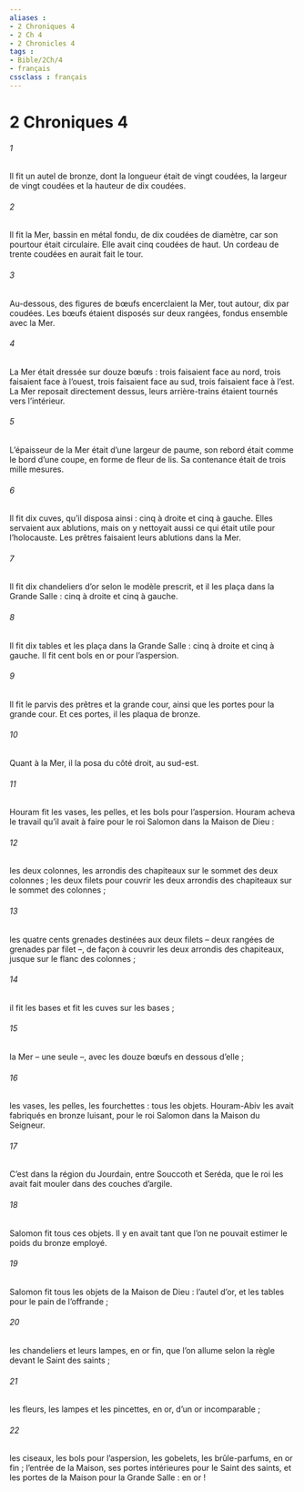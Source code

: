 ```yaml
---
aliases : 
- 2 Chroniques 4
- 2 Ch 4
- 2 Chronicles 4
tags : 
- Bible/2Ch/4
- français
cssclass : français
---
```


# 2 Chroniques 4

###### 1
Il fit un autel de bronze, dont la longueur était de vingt coudées, la largeur de vingt coudées et la hauteur de dix coudées.
###### 2
Il fit la Mer, bassin en métal fondu, de dix coudées de diamètre, car son pourtour était circulaire. Elle avait cinq coudées de haut. Un cordeau de trente coudées en aurait fait le tour.
###### 3
Au-dessous, des figures de bœufs encerclaient la Mer, tout autour, dix par coudées. Les bœufs étaient disposés sur deux rangées, fondus ensemble avec la Mer.
###### 4
La Mer était dressée sur douze bœufs : trois faisaient face au nord, trois faisaient face à l’ouest, trois faisaient face au sud, trois faisaient face à l’est. La Mer reposait directement dessus, leurs arrière-trains étaient tournés vers l’intérieur.
###### 5
L’épaisseur de la Mer était d’une largeur de paume, son rebord était comme le bord d’une coupe, en forme de fleur de lis. Sa contenance était de trois mille mesures.
###### 6
Il fit dix cuves, qu’il disposa ainsi : cinq à droite et cinq à gauche. Elles servaient aux ablutions, mais on y nettoyait aussi ce qui était utile pour l’holocauste. Les prêtres faisaient leurs ablutions dans la Mer.
###### 7
Il fit dix chandeliers d’or selon le modèle prescrit, et il les plaça dans la Grande Salle : cinq à droite et cinq à gauche.
###### 8
Il fit dix tables et les plaça dans la Grande Salle : cinq à droite et cinq à gauche. Il fit cent bols en or pour l’aspersion.
###### 9
Il fit le parvis des prêtres et la grande cour, ainsi que les portes pour la grande cour. Et ces portes, il les plaqua de bronze.
###### 10
Quant à la Mer, il la posa du côté droit, au sud-est.
###### 11
Houram fit les vases, les pelles, et les bols pour l’aspersion. Houram acheva le travail qu’il avait à faire pour le roi Salomon dans la Maison de Dieu :
###### 12
les deux colonnes, les arrondis des chapiteaux sur le sommet des deux colonnes ; les deux filets pour couvrir les deux arrondis des chapiteaux sur le sommet des colonnes ;
###### 13
les quatre cents grenades destinées aux deux filets – deux rangées de grenades par filet –, de façon à couvrir les deux arrondis des chapiteaux, jusque sur le flanc des colonnes ;
###### 14
il fit les bases et fit les cuves sur les bases ;
###### 15
la Mer – une seule –, avec les douze bœufs en dessous d’elle ;
###### 16
les vases, les pelles, les fourchettes : tous les objets. Houram-Abiv les avait fabriqués en bronze luisant, pour le roi Salomon dans la Maison du Seigneur.
###### 17
C’est dans la région du Jourdain, entre Souccoth et Seréda, que le roi les avait fait mouler dans des couches d’argile.
###### 18
Salomon fit tous ces objets. Il y en avait tant que l’on ne pouvait estimer le poids du bronze employé.
###### 19
Salomon fit tous les objets de la Maison de Dieu : l’autel d’or, et les tables pour le pain de l’offrande ;
###### 20
les chandeliers et leurs lampes, en or fin, que l’on allume selon la règle devant le Saint des saints ;
###### 21
les fleurs, les lampes et les pincettes, en or, d’un or incomparable ;
###### 22
les ciseaux, les bols pour l’aspersion, les gobelets, les brûle-parfums, en or fin ; l’entrée de la Maison, ses portes intérieures pour le Saint des saints, et les portes de la Maison pour la Grande Salle : en or !
